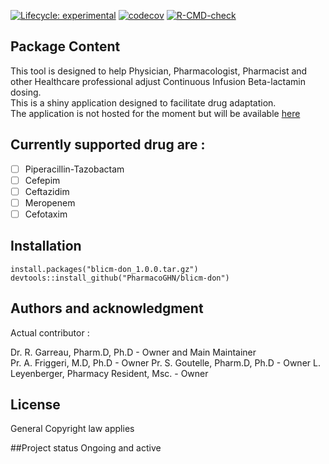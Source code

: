 <!-- badges: start -->
[![Lifecycle: experimental](https://img.shields.io/badge/lifecycle-experimental-orange.svg)](https://lifecycle.r-lib.org/articles/stages.html#experimental)
[![codecov](https://codecov.io/gh/PharmacoGHN/icuPtaPred/graph/badge.svg?token=KU5a47P0ek)](https://codecov.io/gh/PharmacoGHN/icuPtaPred)
[![R-CMD-check](https://github.com/PharmacoGHN/icuPtaPred/actions/workflows/R-CMD-check.yaml/badge.svg)](https://github.com/PharmacoGHN/icuPtaPred/actions/workflows/R-CMD-check.yaml)
<!-- badges: end -->
## Package Content  

This tool is designed to help Physician, Pharmacologist, Pharmacist and other Healthcare professional adjust Continuous Infusion Beta-lactamin dosing.  
This is a shiny application designed to facilitate drug adaptation.  
The application is not hosted for the moment but will be available [here]()  


## Currently supported drug are :

- [ ] Piperacillin-Tazobactam
- [ ] Cefepim
- [ ] Ceftazidim
- [ ] Meropenem
- [ ] Cefotaxim

## Installation

```
install.packages("blicm-don_1.0.0.tar.gz")  
devtools::install_github("PharmacoGHN/blicm-don")
```

## Authors and acknowledgment
Actual contributor :

Dr. R. Garreau, Pharm.D, Ph.D - Owner and Main Maintainer  
Pr. A. Friggeri, M.D, Ph.D - Owner 
Pr. S. Goutelle, Pharm.D, Ph.D - Owner
L. Leyenberger, Pharmacy Resident, Msc. - Owner

## License
General Copyright law applies

##Project status
Ongoing and active
